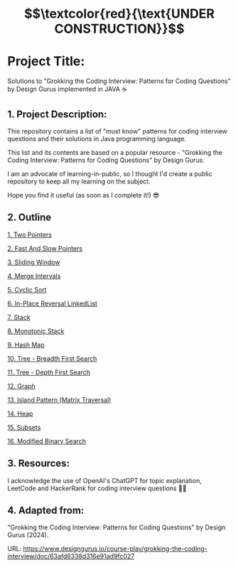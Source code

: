 # $$\textcolor{red}{\text{UNDER CONSTRUCTION}}$$

# Project Title:

Solutions to "Grokking the Coding Interview: Patterns for Coding Questions" by Design Gurus implemented in JAVA ☕️


## 1. Project Description:

This repository contains a list of "must know" patterns for coding interview questions and their solutions in Java programming language. 

This list and its contents are based on a popular resource - "Grokking the Coding Interview: Patterns for Coding Questions" by Design Gurus.

I am an advocate of learning-in-public, so I thought I'd create a public repository to keep all my learning on the subject.

Hope you find it useful (as soon as I complete it!) 😎 


## 2. Outline

[1. Two Pointers ](src/Two_Pointers)

[2. Fast And Slow Pointers ](src/Fast_And_Slow_Pointers)

[3. Sliding Window ](src/Sliding_Window)

[4. Merge Intervals ](src/Merge_Intervals)

[5. Cyclic Sort ](src/Cyclic_Sort)

[6. In-Place Reversal LinkedList ](src/In_Place_Reversal_LinkedList)

[7. Stack ](src/Stack)

[8. Monotonic Stack ](src/Monotonic_Stack)

[9. Hash Map ](src/HashMap_HashTable)

[10. Tree - Breadth First Search ](src/Tree_Breadth_First_Search)

[11. Tree - Depth First Search ](src/Tree_Depth_First_Search)

[12. Graph ](src/Graph)

[13. Island Pattern (Matrix Traversal) ](src/Island_Matrix_Traversal)

[14. Heap ](src/Heap)

[15. Subsets ](src/Subsets)

[16. Modified Binary Search ](src/Modified_Binary_Search)


## 3. Resources:

I acknowledge the use of OpenAI's ChatGPT for topic explanation, LeetCode and HackerRank for coding interview questions 👨‍💻

## 4. Adapted from: 

"Grokking the Coding Interview: Patterns for Coding Questions" by Design Gurus (2024).

URL: https://www.designgurus.io/course-play/grokking-the-coding-interview/doc/63afd6338d316e91ad9fc027


